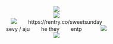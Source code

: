  
<div align="center"> <img src=https://64.media.tumblr.com/810c23c47035fba440972f5c9f5289c2/0334ba2a856b38af-6b/s400x600/beb2a1382d5195097f3097901df753946c528e22.pnj></div>
<div align="center"> <img src=https://64.media.tumblr.com/6458f29e77f8407e2d6071b8e7ff6a69/7df87717f8210c98-87/s250x400/dae4a2ee5043b7e4236d748a2755682f87ce1941.pnj> </div>
<div align="center"> <img src=https://64.media.tumblr.com/5c7b74ad5bf54e012a3460aa52b3dbfe/f0fd9f58d6823f0d-e2/s75x75_c1/a4112632bd4e88920ecaaf5db25b2943bfef9d81.gifv>⠀⠀⠀https://rentry.co/sweetsunday</div>
<div align="center">  sevy / aju⠀⠀⠀he they⠀⠀⠀entp⠀⠀⠀⠀⠀<img src=https://64.media.tumblr.com/ea70cf3b02a9686528ed5d8ba1695deb/f0fd9f58d6823f0d-ca/s75x75_c1/3de0353965609380a5ad64b583a7fd1f9fbba544.gifv></div>
<div align="center"> <img src=https://64.media.tumblr.com/810c23c47035fba440972f5c9f5289c2/0334ba2a856b38af-6b/s400x600/beb2a1382d5195097f3097901df753946c528e22.pnj></div>
